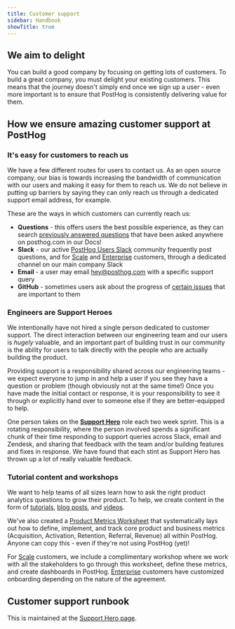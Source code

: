 ```yaml
---
title: Customer support
sidebar: Handbook
showTitle: true
---
```


## We aim to delight

You can build a good company by focusing on getting lots of customers. To build a great company, you must delight your existing customers. This means that the journey doesn't simply end once we sign up a user - even more important is to ensure that PostHog is consistently delivering value for them.

## How we ensure amazing customer support at PostHog

### It's easy for customers to reach us

We have a few different routes for users to contact us. As an open source company, our bias is towards increasing the bandwidth of communication with our users and making it easy for them to reach us. We do not believe in putting up barriers by saying they can only reach us through a dedicated support email address, for example.

These are the ways in which customers can currently reach us:

- **Questions** - this offers users the best possible experience, as they can search [previously answered questions](/questions) that have been asked anywhere on posthog.com in our Docs!
- **Slack** - our active [PostHog Users Slack](https://posthog.com/slack) community frequently post questions, and for [Scale](/pricing#scale) and [Enterprise](/pricing#enterprise) customers, through a dedicated channel on our main company Slack
- **Email** - a user may email hey@posthog.com with a specific support query
- **GitHub** - sometimes users ask about the progress of [certain issues](https://github.com/PostHog/posthog) that are important to them

### Engineers are Support Heroes

We intentionally have not hired a single person dedicated to customer support. The direct interaction between our engineering team and our users is _hugely_ valuable, and an important part of building trust in our community is the ability for users to talk directly with the people who are actually building the product.

Providing support is a responsibility shared across our engineering teams - we expect everyone to jump in and help a user if you see they have a question or problem (though obviously not at the same time!) Once you have made the initial contact or response, it is your responsibility to see it through or explicitly hand over to someone else if they are better-equipped to help.

One person takes on the **[Support Hero](/handbook/engineering/support-hero)** role each two week sprint. This is a rotating responsibility, where the person involved spends a significant chunk of their time responding to support queries across Slack, email and Zendesk, and sharing that feedback with the team and/or building features and fixes in response. We have found that each stint as Support Hero has thrown up a lot of really valuable feedback. 

### Tutorial content and workshops

We want to help teams of all sizes learn how to ask the right product analytics questions to grow their product. To help, we create content in the form of [tutorials](https://posthog.com/docs/tutorials), [blog posts](https://posthog.com/blog), and [videos](https://www.youtube.com/channel/UCn4mJ4kK5KVSvozJre645LA).

We've also created a [Product Metrics Worksheet](https://docs.google.com/document/d/1mXKS08ngcJlbJdaYihikHO7RDY8dbxyChmsUneOwrfw/edit?usp=sharing) that systematically lays out how to define, implement, and track core product and business metrics (Acquisition, Activation, Retention, Referral, Revenue) all within PostHog. Anyone can copy this - even if they're not using PostHog (yet)!

For [Scale](/pricing#scale) customers, we include a complimentary workshop where we work with all the stakeholders to go through this worksheet, define these metrics, and create dashboards in PostHog. [Enterprise](/pricing#enterprise) customers have customized onboarding depending on the nature of the agreement. 

## Customer support runbook

This is maintained at the [Support Hero page](/handbook/engineering/support-hero). 
